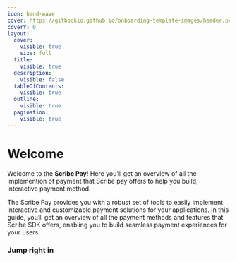 ```yaml
---
icon: hand-wave
cover: https://gitbookio.github.io/onboarding-template-images/header.png
coverY: 0
layout:
  cover:
    visible: true
    size: full
  title:
    visible: true
  description:
    visible: false
  tableOfContents:
    visible: true
  outline:
    visible: true
  pagination:
    visible: true
---
```


# Welcome

Welcome to the **Scribe Pay**! Here you'll get an overview of all the implemention of payment that Scribe pay offers to help you build, interactive payment method.

The Scribe Pay provides you with a robust set of tools to easily implement interactive and customizable payment solutions for your applications. In this guide, you’ll get an overview of all the payment methods and features that Scribe SDK offers, enabling you to build seamless payment experiences for your users.

### Jump right in
